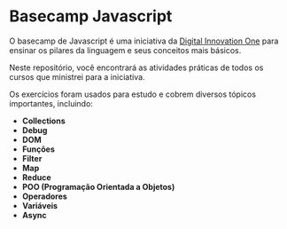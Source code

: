 # Basecamp Javascript

O basecamp de Javascript é uma iniciativa da [Digital Innovation One](https://digitalinnovation.one/) para ensinar os pilares da linguagem e seus conceitos mais básicos.

Neste repositório, você encontrará as atividades práticas de todos os cursos que ministrei para a iniciativa. 

Os exercícios foram usados para estudo e cobrem diversos tópicos importantes, incluindo:

- **Collections**
- **Debug**
- **DOM**
- **Funções**
- **Filter**
- **Map**
- **Reduce**
- **POO (Programação Orientada a Objetos)**
- **Operadores**
- **Variáveis**
- **Async**
